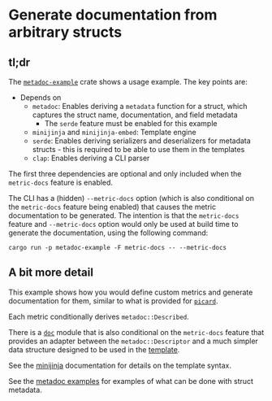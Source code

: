 # Generate documentation from arbitrary structs

## tl;dr

The [`metadoc-example`](metadoc-example) crate shows a usage example. The key points are:

* Depends on
  * `metadoc`: Enables deriving a `metadata` function for a struct, which captures the struct name, documentation, and field metadata
    * The `serde` feature must be enabled for this example
  * `minijinja` and `minijinja-embed`: Template engine
  * `serde`: Enables deriving serializers and deserializers for metadata structs - this is required to be able to use them in the templates
  * `clap`: Enables deriving a CLI parser

The first three dependencies are optional and only included when the `metric-docs` feature is enabled.

The CLI has a (hidden) `--metric-docs` option (which is also conditional on the `metric-docs` feature being enabled) that causes the metric documentation to be generated. The intention is that the `metric-docs` feature and `--metric-docs` option would only be used at build time to generate the documentation, using the following command:

```
cargo run -p metadoc-example -F metric-docs -- --metric-docs
```

## A bit more detail

This example shows how you would define custom metrics and generate documentation for them, similar to what is provided for [`picard`](https://broadinstitute.github.io/picard/picard-metric-definitions.html).

Each metric conditionally derives `metadoc::Described`.

There is a [`doc`](metadoc-example/src/metrics/doc.rs) module that is also conditional on the `metric-docs` feature that provides an adapter between the `metadoc::Descriptor` and a much simpler data structure designed to be used in the [template](metadoc-example/src/templates/metric.html).

See the [minijinja](https://docs.rs/minijinja/latest/minijinja) documentation for details on the template syntax.

See the [metadoc examples](metadoc/tests) for examples of what can be done with struct metadata.
